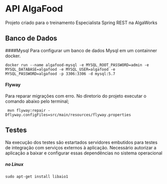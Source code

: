 # API AlgaFood

 Projeto criado para o treinamento Especialista Spring REST na AlgaWorks


## Banco de Dados
####Mysql
 Para configurar um banco de dados Mysql em um containner docker.

```
docker run --name algafood-mysql -e MYSQL_ROOT_PASSWORD=admin -e MYSQL_DATABASE=algafood -e MYSQL_USER=algafood -e MYSQL_PASSWORD=algafood -p 3306:3306 -d mysql:5.7
```
#### Flyway
 Para reparar migrações com erro. No diretorio do projeto executar o comando abaixo pelo terminal;

```
 mvn flyway:repair -Dflyway.configFiles=src/main/resources/flyway.properties
```


## Testes
 Na execução dos testes são estartados servidores embutidos para testes de integração com serviços externos à aplicação.
 Necessário autorizar a aplicação a baixar e configurar essas dependências no sistema operacional
##### no Linux
```sudo apt-get install libaio1```
